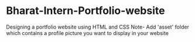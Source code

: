 # Bharat-Intern-Portfolio-website
Designing a portfolio website using HTML and CSS 
Note- Add 'asset' folder which contains a profile picture you want to display in your website

